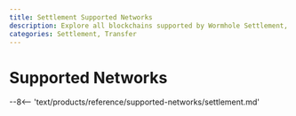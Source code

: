 ```yaml
---
title: Settlement Supported Networks
description: Explore all blockchains supported by Wormhole Settlement, including network availability, block explorers, and cross-chain transfer support.
categories: Settlement, Transfer
---
```


# Supported Networks

--8<-- 'text/products/reference/supported-networks/settlement.md'